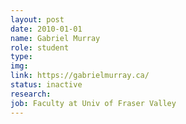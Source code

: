 ```yaml
---
layout: post
date: 2010-01-01
name: Gabriel Murray
role: student
type: 
img: 
link: https://gabrielmurray.ca/
status: inactive
research: 
job: Faculty at Univ of Fraser Valley
---
```

